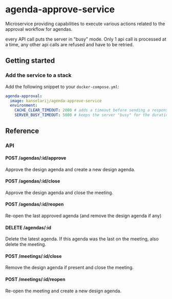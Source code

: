 # agenda-approve-service

Microservice providing capabilities to execute various actions related to the approval workflow for agendas.

every API call puts the server in "busy" mode.
Only 1 api call is processed at a time, any other api calls are refused and have to be retried.

## Getting started
### Add the service to a stack
Add the following snippet to your `docker-compose.yml`:

```yml
agenda-approval:
  image: kanselarij/agenda-approve-service
  environment:
    CACHE_CLEAR_TIMEOUT: 2000 # adds a timeout before sending a response, to give the cache time to clear.
    SERVER_BUSY_TIMEOUT: 5000 # keeps the server "busy" for the duration of the timeout after the API call response was sent. 
```

## Reference
### API


#### POST /agendas/:id/approve

Approve the design agenda and create a new design agenda.

#### POST /agendas/:id/close

Approve the design agenda and close the meeting.

#### POST /agendas/:id/reopen

Re-open the last approved agenda (and remove the design agenda if any)

#### DELETE /agendas/:id

Delete the latest agenda. If this agenda was the last on the meeting, also delete the meeting.

#### POST /meetings/:id/close

Remove the design agenda if present and close the meeting.

#### POST /meetings/:id/reopen

Re-open the meeting and create a new design agenda.


